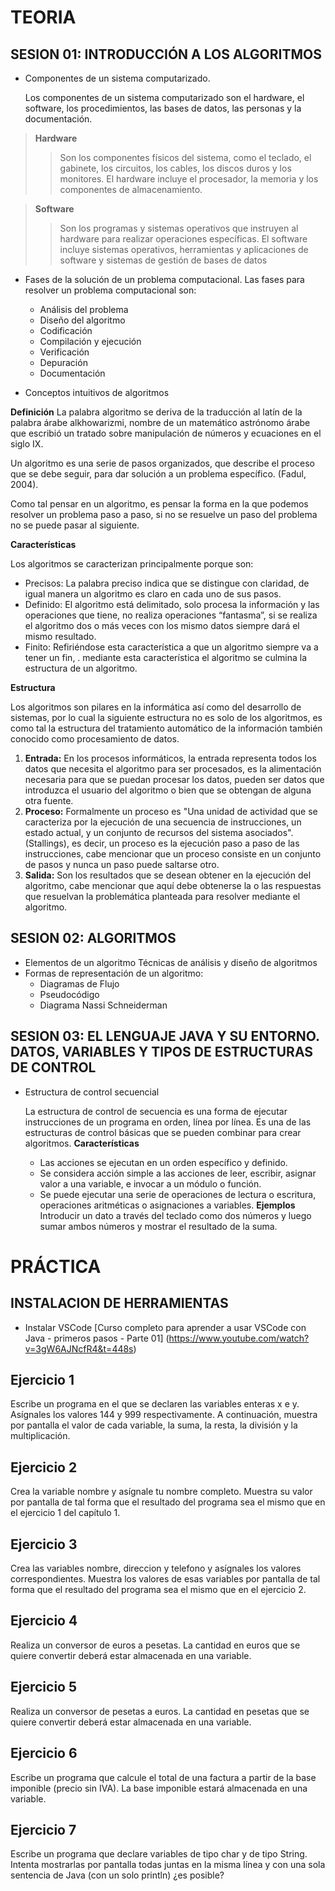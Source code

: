 # TEORIA

## SESION 01: INTRODUCCIÓN A LOS ALGORITMOS 
- Componentes de un sistema computarizado. 

    Los componentes de un sistema computarizado son el hardware, el software, los procedimientos, las bases de datos, las personas y la documentación. 

> **Hardware**
>> Son los componentes físicos del sistema, como el teclado, el gabinete, los circuitos, los cables, los discos duros y los monitores. 
>> El hardware incluye el procesador, la memoria y los componentes de almacenamiento. 

> **Software**
>> Son los programas y sistemas operativos que instruyen al hardware para realizar operaciones específicas. 
>> El software incluye sistemas operativos, herramientas y aplicaciones de software y sistemas de gestión de bases de datos

- Fases de la solución de un problema computacional.
    Las fases para resolver un problema computacional son: 
    - Análisis del problema
    - Diseño del algoritmo
    - Codificación
    - Compilación y ejecución
    - Verificación
    - Depuración
    - Documentación

- Conceptos intuitivos de algoritmos

**Definición**
 La palabra algoritmo se deriva de la traducción al latín de la palabra árabe alkhowarizmi, nombre de un matemático astrónomo árabe que escribió un tratado sobre manipulación de números y ecuaciones en el siglo IX.
 
 Un algoritmo es una serie de pasos organizados, que describe el proceso que se debe seguir, para dar solución a un problema específico. (Fadul, 2004).
 
 Como tal pensar en un algoritmo, es pensar la forma en la que podemos resolver un problema paso a paso, si no se resuelve un paso del problema no se puede pasar al siguiente.

**Características**

 Los algoritmos se caracterizan principalmente porque son:

- Precisos: La palabra preciso indica que se distingue con claridad, de igual manera un algoritmo es claro en cada uno de sus pasos.
- Definido: El algoritmo está delimitado, solo procesa la información y las operaciones que tiene, no realiza operaciones “fantasma”, si se realiza el algoritmo dos o más veces con los mismo datos siempre dará el mismo resultado.
- Finito: Refiriéndose esta característica a que un algoritmo siempre va a tener un fin, .
mediante esta característica el algoritmo se culmina la estructura de un algoritmo.

**Estructura**

 Los algoritmos son pilares en la informática así como del desarrollo de sistemas, por lo cual la siguiente estructura no es solo de los algoritmos, es como tal la estructura del tratamiento automático de la información también conocido como procesamiento de datos.

1. **Entrada:** En los procesos informáticos, la entrada representa todos los datos que necesita el algoritmo para ser procesados, es la alimentación necesaria para que se puedan procesar los datos, pueden ser datos que introduzca el usuario del algoritmo o bien que se obtengan de alguna otra fuente.
2. **Proceso:** Formalmente un proceso es "Una unidad de actividad que se caracteriza por la ejecución de una secuencia de instrucciones, un estado actual, y un conjunto de recursos del sistema asociados". (Stallings), es decir, un proceso es la ejecución paso a paso de las instrucciones, cabe mencionar que un proceso consiste en un conjunto de pasos y nunca un paso puede saltarse otro.
3. **Salida:** Son los resultados que se desean obtener en la ejecución del algoritmo, cabe mencionar que aquí debe obtenerse la o las respuestas que resuelvan la problemática planteada para resolver mediante el algoritmo.

## SESION 02: ALGORITMOS 
- Elementos de un algoritmo Técnicas de análisis y diseño de algoritmos 
- Formas de representación de un algoritmo: 
    - Diagramas de Flujo 
    - Pseudocódigo 
    - Diagrama Nassi Schneiderman

## SESION 03: EL LENGUAJE JAVA Y SU ENTORNO. DATOS, VARIABLES Y TIPOS DE ESTRUCTURAS DE CONTROL 
- Estructura de control secuencial

    La estructura de control de secuencia es una forma de ejecutar instrucciones de un programa en orden, línea por línea. Es una de las estructuras de control básicas que se pueden combinar para crear algoritmos. 
    **Características**
    - Las acciones se ejecutan en un orden específico y definido. 
    - Se considera acción simple a las acciones de leer, escribir, asignar valor a una variable, e invocar a un módulo o función. 
    - Se puede ejecutar una serie de operaciones de lectura o escritura, operaciones aritméticas o asignaciones a variables. 
    **Ejemplos**
    Introducir un dato a través del teclado como dos números y luego sumar ambos números y mostrar el resultado de la suma. 

# PRÁCTICA

## INSTALACION DE HERRAMIENTAS 

- Instalar VSCode
[Curso completo para aprender a usar VSCode con Java - primeros pasos - Parte 01] (https://www.youtube.com/watch?v=3gW6AJNcfR4&t=448s)

## Ejercicio 1
Escribe un programa en el que se declaren las variables enteras x e y. Asígnales los valores 144 y 999 respectivamente. A continuación, muestra por pantalla el valor de cada variable, la suma, la resta, la división y la multiplicación.

## Ejercicio 2
Crea la variable nombre y asígnale tu nombre completo. Muestra su valor por pantalla de tal forma que el resultado del programa sea el mismo que en el ejercicio 1 del capítulo 1.

## Ejercicio 3
Crea las variables nombre, direccion y telefono y asígnales los valores correspondientes. Muestra los valores de esas variables por pantalla de tal forma que el resultado del programa sea el mismo que en el ejercicio 2.

## Ejercicio 4
Realiza un conversor de euros a pesetas. La cantidad en euros que se quiere convertir deberá estar almacenada en una variable.

## Ejercicio 5
Realiza un conversor de pesetas a euros. La cantidad en pesetas que se quiere convertir deberá estar almacenada en una variable.

## Ejercicio 6
Escribe un programa que calcule el total de una factura a partir de la base imponible (precio sin IVA). La base imponible estará almacenada en una variable.

## Ejercicio 7
Escribe un programa que declare variables de tipo char y de tipo String. Intenta mostrarlas por pantalla todas juntas en la misma línea y con una sola sentencia de Java (con un solo println) ¿es posible?